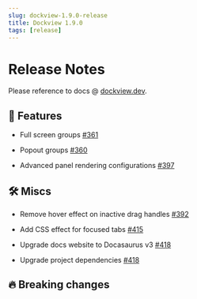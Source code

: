 ```yaml
---
slug: dockview-1.9.0-release
title: Dockview 1.9.0
tags: [release]
---
```


# Release Notes

Please reference to docs @ [dockview.dev](https://dockview.dev).

## 🚀 Features

-   Full screen groups [#361](https://github.com/mathuo/dockview/issues/361)

-   Popout groups [#360](https://github.com/mathuo/dockview/issues/360)

-   Advanced panel rendering configurations [#397](https://github.com/mathuo/dockview/issues/397)

## 🛠 Miscs

-   Remove hover effect on inactive drag handles [#392](https://github.com/mathuo/dockview/pull/392)

-   Add CSS effect for focused tabs [#415](https://github.com/mathuo/dockview/pull/415)

-   Upgrade docs website to Docasaurus v3 [#418](https://github.com/mathuo/dockview/pull/418)

-   Upgrade project dependencies [#418](https://github.com/mathuo/dockview/pull/418)

## 🔥 Breaking changes
